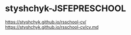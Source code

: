 # styshchyk-JSFEPRESCHOOL

 
  https://styshchyk.github.io/rsschool-cv/  
  https://styshchyk.github.io/rsschool-cv/cv.md  
